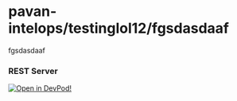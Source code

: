 # pavan-intelops/testinglol12/fgsdasdaaf
fgsdasdaaf


### REST Server



    










[![Open in DevPod!](https://devpod.sh/assets/open-in-devpod.svg)](https://devpod.sh/open#https://github.com/pavan-intelops/testinglol12/fgsdasdaaf)